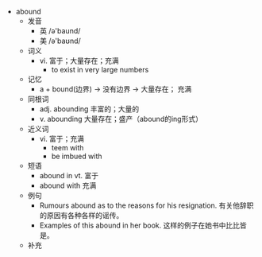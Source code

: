 - abound
  - 发音
    - 英 /ə'baund/
    - 美 /ə'baʊnd/
  - 词义
    - vi. 富于；大量存在；充满
      - to exist in very large numbers
  - 记忆
    - a + bound(边界) → 没有边界 → 大量存在； 充满
  - 同根词
    - adj. abounding 丰富的；大量的
    - v. abounding 大量存在；盛产（abound的ing形式）
  - 近义词
    - vi. 富于；充满
      - teem with
      - be imbued with
  - 短语
    - abound in vt. 富于
    - abound with 充满
  - 例句
    - Rumours abound as to the reasons for his resignation. 有关他辞职的原因有各种各样的谣传。
    - Examples of this abound in her book. 这样的例子在她书中比比皆是。
  - 补充